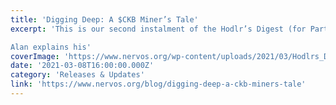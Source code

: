 ```yaml
---
title: 'Digging Deep: A $CKB Miner’s Tale'
excerpt: 'This is our second instalment of the Hodlr’s Digest (for Part I, click here) a series of stories about Nervos and $CKB from our community. This time, we speak to Alan, a $CKB miner.

Alan explains his'
coverImage: 'https://www.nervos.org/wp-content/uploads/2021/03/Hodlrs_Digest_-_Digging_Deep-01-810x456.png'
date: '2021-03-08T16:00:00.000Z'
category: 'Releases & Updates'
link: 'https://www.nervos.org/blog/digging-deep-a-ckb-miners-tale'
---
```


